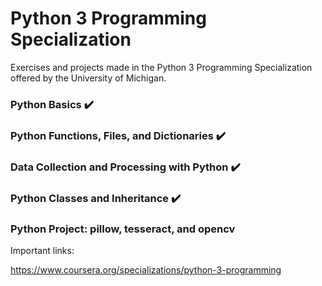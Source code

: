 # Python 3 Programming Specialization
Exercises and projects made in the Python 3 Programming Specialization offered by the University of Michigan.

### Python Basics  :heavy_check_mark:

### Python Functions, Files, and Dictionaries  :heavy_check_mark:

### Data Collection and Processing with Python :heavy_check_mark:

### Python Classes and Inheritance :heavy_check_mark:

### Python Project: pillow, tesseract, and opencv

Important links: 

https://www.coursera.org/specializations/python-3-programming
